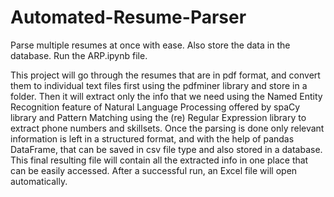 # Automated-Resume-Parser
Parse multiple resumes at once with ease. Also store the data in the database. Run the ARP.ipynb file.

This project will go through the resumes that are in pdf format, and convert them to individual text files first using the pdfminer library and store in a folder. Then it will extract only the info that we need using the Named Entity Recognition feature of Natural Language Processing offered by spaCy library and Pattern Matching using the (re) Regular Expression library to extract phone numbers and skillsets. Once the parsing is done only relevant information is left in a structured format, and with the help of pandas DataFrame, that can be saved in csv file type and also stored in a database. This final resulting file will contain all the extracted info in one place that can be easily accessed. After a successful run, an Excel file will open automatically.

